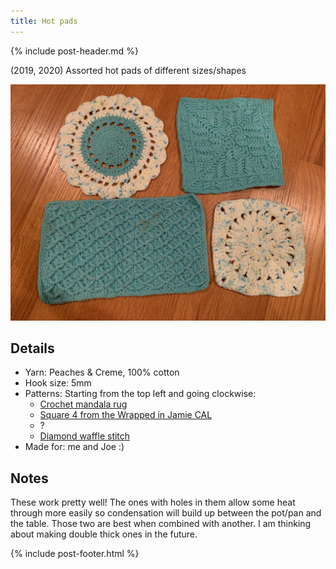 ```yaml
---
title: Hot pads
---
```


{% include post-header.md %}

(2019, 2020) Assorted hot pads of different sizes/shapes

<img src="media/hot_pads.jpg" style="max-width: 100%" />

## Details
- Yarn: Peaches & Creme, 100% cotton
- Hook size: 5mm
- Patterns: Starting from the top left and going clockwise: 
    - [Crochet mandala rug](https://crafts.tutsplus.com/tutorials/crochet-a-gorgeous-mandala-floor-rug--craft-6032)
    - [Square 4 from the Wrapped in Jamie CAL](https://blacksheepcrochet.com/wrapped-in-jamie-cal-square-4-guarding-his-right-pattern/)
    - ? 
    - [Diamond waffle stitch](https://bellacococrochet.com/diamond-waffle-stitch/)
- Made for: me and Joe :)

## Notes 
These work pretty well! The ones with holes in them allow some heat through more easily so condensation will build up between the pot/pan and the table. Those two are best when combined with another. I am thinking about making double thick ones in the future. 

{% include post-footer.html %}

